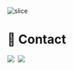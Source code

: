 ![slice](https://capsule-render.vercel.app/api?type=slice&color=auto&height=200&text=HwanMin&fontAlign=70&rotate=13&fontAlignY=25&desc=I'm%20FE%20Developer.&descAlign=70.&descAlignY=44)

# 📌 Contact 
 <a href="https://ghksals0904.tistory.com"><img src="https://img.shields.io/badge/Tech%20Blog-F6F8FA?style=flat-square&logo=Vimeo&logoColor=blue&link=https://ghksals0904.tistory.com"/></a>&nbsp;
 <a href="mailto:dev.ghksals09041@gmail.com "><img src="https://img.shields.io/badge/Gmail-F6F8FA?style=flat-square&logo=Gmail&logoColor=red&link=dev.ghksals09041@gmail.com"></a>
